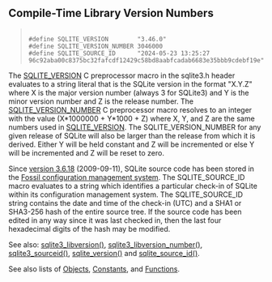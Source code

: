 ## Compile\-Time Library Version Numbers




> ```
> 
> #define SQLITE_VERSION        "3.46.0"
> #define SQLITE_VERSION_NUMBER 3046000
> #define SQLITE_SOURCE_ID      "2024-05-23 13:25:27 96c92aba00c8375bc32fafcdf12429c58bd8aabfcadab6683e35bbb9cdebf19e"
> 
> ```



The [SQLITE\_VERSION](../c3ref/c_source_id.html) C preprocessor macro in the sqlite3\.h header
evaluates to a string literal that is the SQLite version in the
format "X.Y.Z" where X is the major version number (always 3 for
SQLite3\) and Y is the minor version number and Z is the release number.
The [SQLITE\_VERSION\_NUMBER](../c3ref/c_source_id.html) C preprocessor macro resolves to an integer
with the value (X\*1000000 \+ Y\*1000 \+ Z) where X, Y, and Z are the same
numbers used in [SQLITE\_VERSION](../c3ref/c_source_id.html).
The SQLITE\_VERSION\_NUMBER for any given release of SQLite will also
be larger than the release from which it is derived. Either Y will
be held constant and Z will be incremented or else Y will be incremented
and Z will be reset to zero.


Since [version 3\.6\.18](../releaselog/3_6_18.html) (2009\-09\-11\),
SQLite source code has been stored in the
[Fossil configuration management
system](http://www.fossil-scm.org/). The SQLITE\_SOURCE\_ID macro evaluates to
a string which identifies a particular check\-in of SQLite
within its configuration management system. The SQLITE\_SOURCE\_ID
string contains the date and time of the check\-in (UTC) and a SHA1
or SHA3\-256 hash of the entire source tree. If the source code has
been edited in any way since it was last checked in, then the last
four hexadecimal digits of the hash may be modified.


See also: [sqlite3\_libversion()](../c3ref/libversion.html),
[sqlite3\_libversion\_number()](../c3ref/libversion.html), [sqlite3\_sourceid()](../c3ref/libversion.html),
[sqlite\_version()](../lang_corefunc.html#sqlite_version) and [sqlite\_source\_id()](../lang_corefunc.html#sqlite_source_id).


See also lists of
 [Objects](../c3ref/objlist.html),
 [Constants](../c3ref/constlist.html), and
 [Functions](../c3ref/funclist.html).


